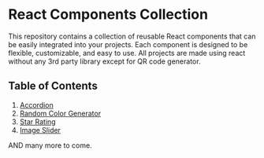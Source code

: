 # React Components Collection

This repository contains a collection of reusable React components that can be easily integrated into your projects. Each component is designed to be flexible, customizable, and easy to use. All projects are made using react without any 3rd party library except for QR code generator.

## Table of Contents

1. [Accordion](#accordion)
2. [Random Color Generator](#random-color-generator)
3. [Star Rating](#star-rating)
4. [Image Slider](#image-slider)

AND many more to come.
